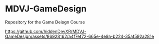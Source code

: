 # MDVJ-GameDesign
Repository for the Game Deisgn Course



https://github.com/hiddenDevXR/MDVJ-GameDesign/assets/86928162/a4f7ef72-665e-4e9a-b224-35af592a281e

